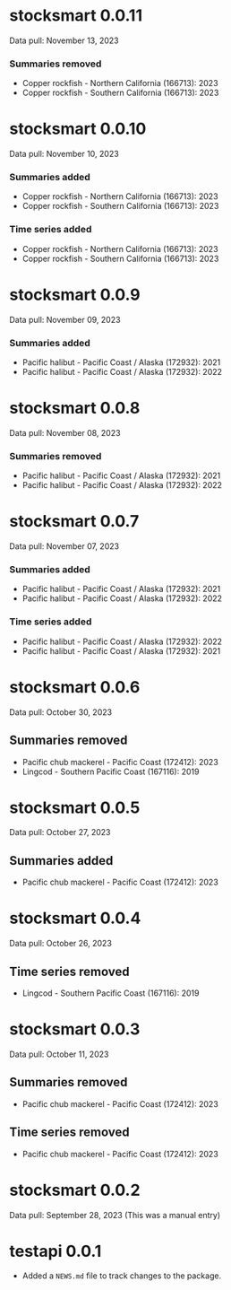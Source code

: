 # stocksmart 0.0.11

Data pull: November 13, 2023

### Summaries removed 

* Copper rockfish - Northern California (166713): 2023
* Copper rockfish - Southern California (166713): 2023

# stocksmart 0.0.10

Data pull: November 10, 2023

### Summaries added 

* Copper rockfish - Northern California (166713): 2023
* Copper rockfish - Southern California (166713): 2023

### Time series added 

* Copper rockfish - Northern California (166713): 2023
* Copper rockfish - Southern California (166713): 2023

# stocksmart 0.0.9

Data pull: November 09, 2023

### Summaries added 

* Pacific halibut - Pacific Coast / Alaska (172932): 2021
* Pacific halibut - Pacific Coast / Alaska (172932): 2022

# stocksmart 0.0.8

Data pull: November 08, 2023

### Summaries removed 

* Pacific halibut - Pacific Coast / Alaska (172932): 2021
* Pacific halibut - Pacific Coast / Alaska (172932): 2022

# stocksmart 0.0.7

Data pull: November 07, 2023

### Summaries added 

* Pacific halibut - Pacific Coast / Alaska (172932): 2021
* Pacific halibut - Pacific Coast / Alaska (172932): 2022

### Time series added 

* Pacific halibut - Pacific Coast / Alaska (172932): 2022
* Pacific halibut - Pacific Coast / Alaska (172932): 2021

# stocksmart 0.0.6

Data pull: October 30, 2023

## Summaries removed 

* Pacific chub mackerel - Pacific Coast (172412): 2023
* Lingcod - Southern Pacific Coast (167116): 2019

# stocksmart 0.0.5

Data pull: October 27, 2023

## Summaries added 

* Pacific chub mackerel - Pacific Coast (172412): 2023

# stocksmart 0.0.4

Data pull: October 26, 2023

## Time series removed 

* Lingcod - Southern Pacific Coast (167116): 2019

# stocksmart 0.0.3

Data pull: October 11, 2023

## Summaries removed 

* Pacific chub mackerel - Pacific Coast (172412): 2023

## Time series removed 

* Pacific chub mackerel - Pacific Coast (172412): 2023

# stocksmart 0.0.2

Data pull: September 28, 2023
(This was a manual entry)

# testapi 0.0.1


* Added a `NEWS.md` file to track changes to the package.
